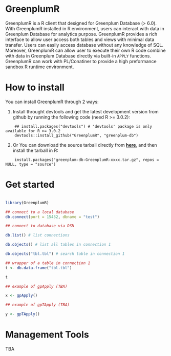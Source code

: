 GreenplumR
==========

GreenplumR is a R client that designed for Greenplum Database (> 6.0). With GreenplumR installed in R environment, users can interact with data in Greenplum Database for analytics purpose. GreenplumR provides a rich interface to allow user access both tables and views with minimal data transfer. Users can easily access database without any knowledge of SQL. Moreover, GreenplumR can allow user to execute their own R code combine with data in Greenplum Database directly via built-in ``APPLY`` functions. GreenplumR can work with PL/Conatiner to provide a high preformance sandbox R runtime environment.

How to install
==============

You can install GreenplumR through 2 ways:

 1. Install throught devtools and get the latest development version from github by running the following code (need R >= 3.0.2):

```
    ## install.packages("devtools") # 'devtools' package is only available for R >= 3.0.2
    devtools::install_github("GreenplumR", "greenplum-db")
```
2. Or You can download the source tarball directly from [**here**](https://github.com/greenplum-db/GreenplumR/tarball/master), and then install the tarball in R:

```
    install.packages("greenplum-db-GreenplumR-xxxx.tar.gz", repos = NULL, type = "source")
```
Get started
===========

```R

library(GreenplumR)

## connect to a local database
db.connect(port = 15432, dbname = "test")

## connect to database via DSN

db.list() # list connections

db.objects() # list all tables in connection 1

db.objects("tbl.tbl") # search table in connection 1

## wrapper of a table in connection 1
t <- db.data.frame("tbl.tbl")

t

## example of gpApply (TBA)

x <- gpApply()

## example of gpTApply (TBA)

y <- gpTApply()

```

Management Tools
===========

TBA